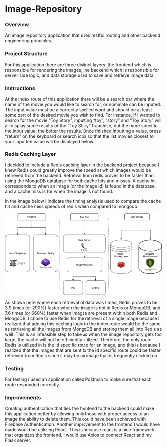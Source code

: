 # Image-Repository

### Overview
An image repository application that uses restful routing and other backend engineering principles.

### Project Structure
For this application there are three distinct layers: the frontend which is responsible for rendering the images, the backend which is responsible for server side logic, and data storage used to save and retrieve image data.

### Instructions
At the index route of this application there will be a search bar where the name of the movie you would like to search for, or nominate can be inputed. The input value must be a correctly spelled word and should be at least some part of the desired movie you wish to find. For instance, if I wanted to search for the movie “Toy Story”, inputting “toy”, “story” and “Toy Story” will all display some results of the “Toy Story” franchise, but the more specific the input value, the better the results. Once finished inputting a value, press “return” on the keyboard or search icon so that the list movies closest to your inputted value will be displayed below.

### Redis Caching Layer
I decided to include a Redis caching layer in the backend project because I knew Redis could greatly improve the speed at which images would be retrieved from the backend. 
Retrieval from redis proves to be faster than using the MongoDB database for both cache hits and misses. A cache hit corresponds to when an image (or the image id) is found in the database, and a cache miss is for when the image is not found.

In the image below I indicate the timing analysis used to compare the cache hit and cache miss speeds of redis when compared to mongodb.


![Redis Speed Check](IMG_4065.PNG)

As shown here where each retrieval of data was timed, Redis proves to be 3.9 times (or 290%) faster when the image is not in Redis or MongoDB, and 7.6 times (or 660%) faster when images are present within both Redis and MongoDB.
I chose to use Redis for the retrieval of a single image because I realized that adding this caching logic to the index route would be the same as retrieving all the images from MongoDB and storing them all into Redis as well. This is an infeasible step to take as when the image repository gets too large, the cache will not be efficiently utilized.
Therefore, the only route Redis is utilized in is the id specific route for an image, and this is because I realized that the images that are sent to the id specific route could be faster retrieved from Redis since it may be an image that is frequently clicked on.

### Testing
For testing I used an application called Postman to make sure that each route responded correctly.

### Improvements
Creating authentication that ties the frontend to the backend could make this application better by allowing only those with proper access to an image the ability to delete them. This could have been achieved with Firebase Authentication. Another improvement to the frontend I would have made would be utilizing React. This is because react is a nice framework that organizes the frontend. I would use Axios to connect React and my Flask server.



